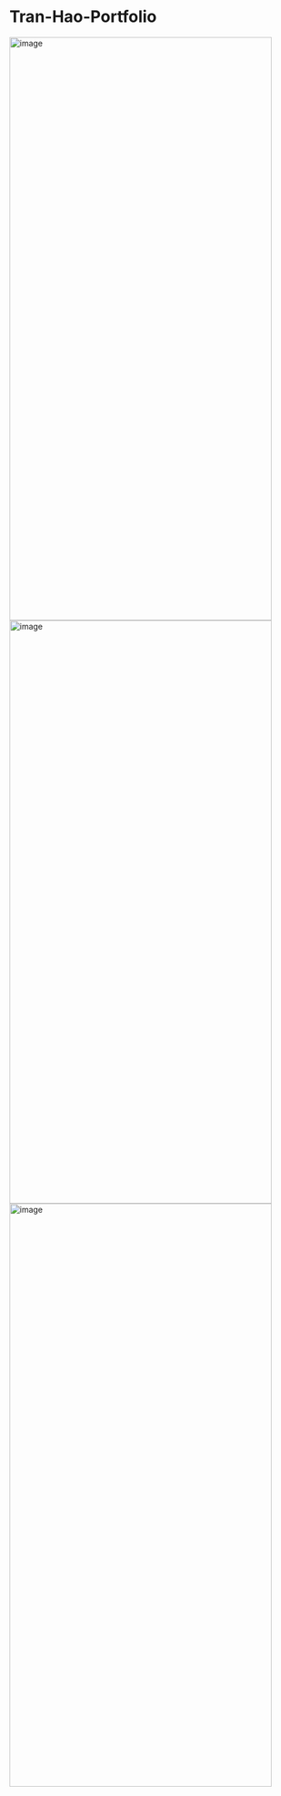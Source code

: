 # Tran-Hao-Portfolio
<img width="461" height="1024" alt="image" src="https://github.com/user-attachments/assets/44c4ea25-9d28-45d5-836d-a74bb92f0e4f" />
<img width="461" height="1024" alt="image" src="https://github.com/user-attachments/assets/00ca87ab-9ebe-4c4a-9be8-eeb4e6a268a6" />
<img width="461" height="1024" alt="image" src="https://github.com/user-attachments/assets/f593ca0a-6062-4386-a76f-b441a96c4f80" />
